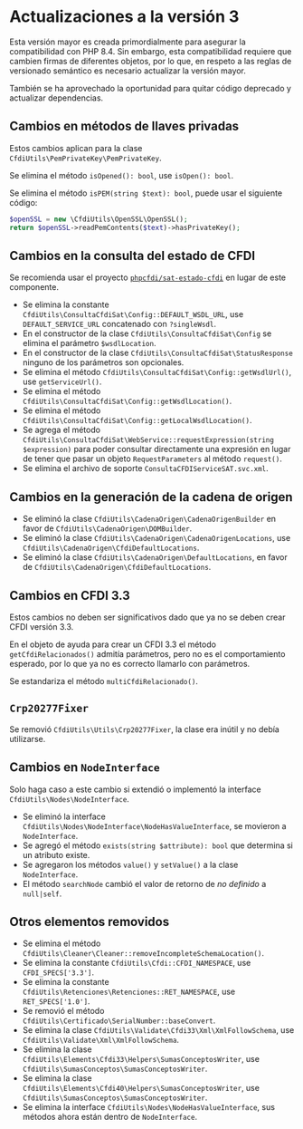 # Actualizaciones a la versión 3

Esta versión mayor es creada primordialmente para asegurar la compatibilidad con PHP 8.4.
Sin embargo, esta compatibilidad requiere que cambien firmas de diferentes objetos, por lo que,
en respeto a las reglas de versionado semántico es necesario actualizar la versión mayor.

También se ha aprovechado la oportunidad para quitar código deprecado y actualizar dependencias.

## Cambios en métodos de llaves privadas

Estos cambios aplican para la clase `CfdiUtils\PemPrivateKey\PemPrivateKey`.

Se elimina el método `isOpened(): bool`, use `isOpen(): bool`.

Se elimina el método `isPEM(string $text): bool`, puede usar el siguiente código:

```php
$openSSL = new \CfdiUtils\OpenSSL\OpenSSL();
return $openSSL->readPemContents($text)->hasPrivateKey();
```

## Cambios en la consulta del estado de CFDI

Se recomienda usar el proyecto [`phpcfdi/sat-estado-cfdi`](https://github.com/phpcfdi/sat-estado-cfdi) en lugar de este componente.

- Se elimina la constante `CfdiUtils\ConsultaCfdiSat\Config::DEFAULT_WSDL_URL`, use `DEFAULT_SERVICE_URL` concatenado con `?singleWsdl`.
- En el constructor de la clase `CfdiUtils\ConsultaCfdiSat\Config` se elimina el parámetro `$wsdlLocation`.
- En el constructor de la clase `CfdiUtils\ConsultaCfdiSat\StatusResponse` ninguno de los parámetros son opcionales.
- Se elimina el método `CfdiUtils\ConsultaCfdiSat\Config::getWsdlUrl()`, use `getServiceUrl()`.
- Se elimina el método `CfdiUtils\ConsultaCfdiSat\Config::getWsdlLocation()`.
- Se elimina el método `CfdiUtils\ConsultaCfdiSat\Config::getLocalWsdlLocation()`.
- Se agrega el método `CfdiUtils\ConsultaCfdiSat\WebService::requestExpression(string $expression)` para poder consultar directamente
  una expresión en lugar de tener que pasar un objeto `RequestParameters` al método `request()`.
- Se elimina el archivo de soporte `ConsultaCFDIServiceSAT.svc.xml`.

## Cambios en la generación de la cadena de origen

- Se eliminó la clase `CfdiUtils\CadenaOrigen\CadenaOrigenBuilder` en favor de `CfdiUtils\CadenaOrigen\DOMBuilder`.
- Se eliminó la clase `CfdiUtils\CadenaOrigen\CadenaOrigenLocations`, use `CfdiUtils\CadenaOrigen\CfdiDefaultLocations`.
- Se eliminó la clase `CfdiUtils\CadenaOrigen\DefaultLocations`, en favor de `CfdiUtils\CadenaOrigen\CfdiDefaultLocations`.

## Cambios en CFDI 3.3

Estos cambios no deben ser significativos dado que ya no se deben crear CFDI versión 3.3.

En el objeto de ayuda para crear un CFDI 3.3 el método `getCfdiRelacionados()` admitía parámetros,
pero no es el comportamiento esperado, por lo que ya no es correcto llamarlo con parámetros.

Se estandariza el método `multiCfdiRelacionado()`.

## `Crp20277Fixer`

Se removió `CfdiUtils\Utils\Crp20277Fixer`, la clase era inútil y no debía utilizarse.

## Cambios en `NodeInterface`

Solo haga caso a este cambio si extendió o implementó la interface `CfdiUtils\Nodes\NodeInterface`.

- Se eliminó la interface `CfdiUtils\Nodes\NodeInterface\NodeHasValueInterface`, se movieron a `NodeInterface`.
- Se agregó el método `exists(string $attribute): bool` que determina si un atributo existe.
- Se agregaron los métodos `value()` y `setValue()` a la clase `NodeInterface`.
- El método `searchNode` cambió el valor de retorno de *no definido* a `null|self`.

## Otros elementos removidos

- Se elimina el método `CfdiUtils\Cleaner\Cleaner::removeIncompleteSchemaLocation()`.
- Se elimina la constante `CfdiUtils\Cfdi::CFDI_NAMESPACE`, use `CFDI_SPECS['3.3']`.
- Se elimina la constante `CfdiUtils\Retenciones\Retenciones::RET_NAMESPACE`, use `RET_SPECS['1.0']`.
- Se removió el método `CfdiUtils\Certificado\SerialNumber::baseConvert`.
- Se elimina la clase `CfdiUtils\Validate\Cfdi33\Xml\XmlFollowSchema`, use `CfdiUtils\Validate\Xml\XmlFollowSchema`.
- Se elimina la clase `CfdiUtils\Elements\Cfdi33\Helpers\SumasConceptosWriter`, use `CfdiUtils\SumasConceptos\SumasConceptosWriter`.
- Se elimina la clase `CfdiUtils\Elements\Cfdi40\Helpers\SumasConceptosWriter`, use `CfdiUtils\SumasConceptos\SumasConceptosWriter`.
- Se elimina la interface `CfdiUtils\Nodes\NodeHasValueInterface`, sus métodos ahora están dentro de `NodeInterface`.
